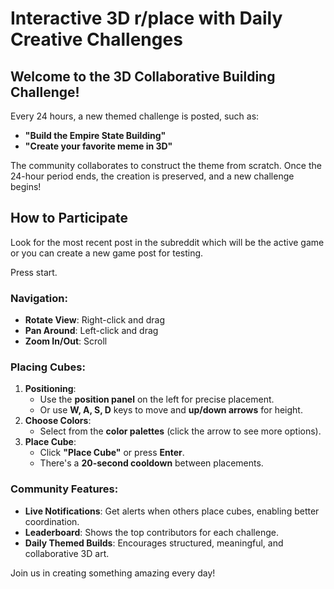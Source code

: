 # Interactive 3D r/place with Daily Creative Challenges

## Welcome to the 3D Collaborative Building Challenge!

Every 24 hours, a new themed challenge is posted, such as:
- **"Build the Empire State Building"**
- **"Create your favorite meme in 3D"**

The community collaborates to construct the theme from scratch. Once the 24-hour period ends, the creation is preserved, and a new challenge begins!

## How to Participate

Look for the most recent post in the subreddit which will be the active game or you can create a new game post for testing.

Press start.

### Navigation:
- **Rotate View**: Right-click and drag
- **Pan Around**: Left-click and drag
- **Zoom In/Out**: Scroll

### Placing Cubes:
1. **Positioning**:
   - Use the **position panel** on the left for precise placement.
   - Or use **W, A, S, D** keys to move and **up/down arrows** for height.
2. **Choose Colors**:
   - Select from the **color palettes** (click the arrow to see more options).
3. **Place Cube**:
   - Click **"Place Cube"** or press **Enter**.
   - There's a **20-second cooldown** between placements.

### Community Features:
- **Live Notifications**: Get alerts when others place cubes, enabling better coordination.
- **Leaderboard**: Shows the top contributors for each challenge.
- **Daily Themed Builds**: Encourages structured, meaningful, and collaborative 3D art.

Join us in creating something amazing every day!